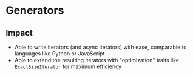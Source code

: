 # Generators

## Impact

* Able to write iterators (and async iterators) with ease, comparable to languages like Python or JavaScript
* Able to extend the resulting iterators with "optimization" traits like `ExactSizeIterator` for maximum efficiency